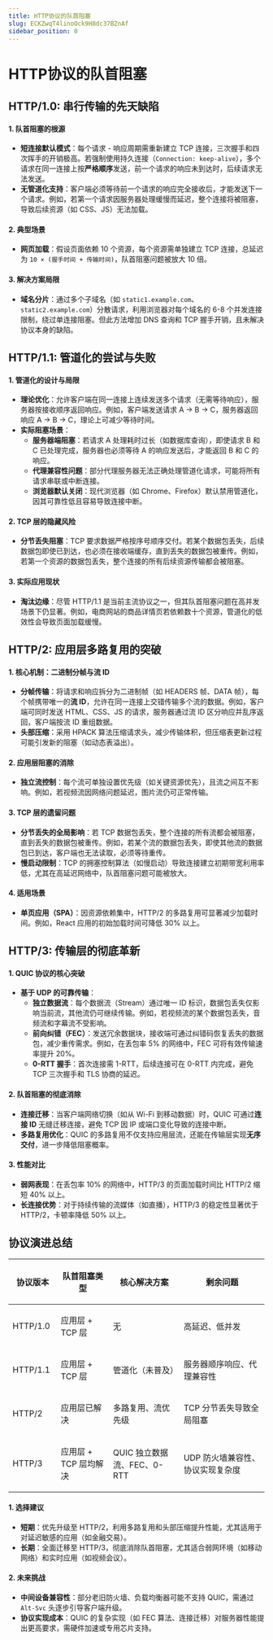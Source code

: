 ```yaml
---
title: HTTP协议的队首阻塞
slug: ECKZwqT4linoOck9H8dc37BZnAf
sidebar_position: 0
---
```



# HTTP协议的队首阻塞

## HTTP/1.0: 串行传输的先天缺陷

#### 1. 队首阻塞的根源

- <b>短连接默认模式</b>：每个请求 - 响应周期需重新建立 TCP 连接，三次握手和四次挥手的开销极高。若强制使用持久连接（`Connection: keep-alive`），多个请求在同一连接上按<b>严格顺序</b>发送，前一个请求的响应未到达时，后续请求无法发送。
- <b>无管道化支持</b>：客户端必须等待前一个请求的响应完全接收后，才能发送下一个请求。例如，若第一个请求因服务器处理缓慢而延迟，整个连接将被阻塞，导致后续资源（如 CSS、JS）无法加载。

#### 2. 典型场景

- <b>网页加载</b>：假设页面依赖 10 个资源，每个资源需单独建立 TCP 连接，总延迟为 `10 × (握手时间 + 传输时间)`，队首阻塞问题被放大 10 倍。

#### 3. 解决方案局限

- <b>域名分片</b>：通过多个子域名（如 `static1.example.com`、`static2.example.com`）分散请求，利用浏览器对每个域名的 6-8 个并发连接限制，绕过单连接阻塞。但此方法增加 DNS 查询和 TCP 握手开销，且未解决协议本身的缺陷。

## HTTP/1.1: 管道化的尝试与失败

#### 1. 管道化的设计与局限

- <b>理论优化</b>：允许客户端在同一连接上连续发送多个请求（无需等待响应），服务器按接收顺序返回响应。例如，客户端发送请求 A → B → C，服务器返回响应 A → B → C，理论上可减少等待时间。
- <b>实际阻塞场景</b>：
    - <b>服务器端阻塞</b>：若请求 A 处理耗时过长（如数据库查询），即使请求 B 和 C 已处理完成，服务器也必须等待 A 的响应发送后，才能返回 B 和 C 的响应。
    - <b>代理兼容性问题</b>：部分代理服务器无法正确处理管道化请求，可能将所有请求串联或中断连接。
    - <b>浏览器默认关闭</b>：现代浏览器（如 Chrome、Firefox）默认禁用管道化，因其可靠性低且容易导致连接中断。

#### 2. TCP 层的隐藏风险

- <b>分节丢失阻塞</b>：TCP 要求数据严格按序号顺序交付。若某个数据包丢失，后续数据包即使已到达，也必须在接收端缓存，直到丢失的数据包被重传。例如，若第一个资源的数据包丢失，整个连接的所有后续资源传输都会被阻塞。

#### 3. 实际应用现状

- <b>淘汰边缘</b>：尽管 HTTP/1.1 是当前主流协议之一，但其队首阻塞问题在高并发场景下仍显著。例如，电商网站的商品详情页若依赖数十个资源，管道化的低效性会导致页面加载缓慢。

## HTTP/2: 应用层多路复用的突破

#### 1. 核心机制：二进制分帧与流 ID

- <b>分帧传输</b>：将请求和响应拆分为二进制帧（如 HEADERS 帧、DATA 帧），每个帧携带唯一的<b>流 ID</b>，允许在同一连接上交错传输多个流的数据。例如，客户端可同时发送 HTML、CSS、JS 的请求，服务器通过流 ID 区分响应并乱序返回，客户端按流 ID 重组数据。
- <b>头部压缩</b>：采用 HPACK 算法压缩请求头，减少传输体积，但压缩表更新过程可能引发新的阻塞（如动态表溢出）。

#### 2. 应用层阻塞的消除

- <b>独立流控制</b>：每个流可单独设置优先级（如关键资源优先），且流之间互不影响。例如，若视频流因网络问题延迟，图片流仍可正常传输。

#### 3. TCP 层的遗留问题

- <b>分节丢失的全局影响</b>：若 TCP 数据包丢失，整个连接的所有流都会被阻塞，直到丢失的数据包被重传。例如，若某个流的数据包丢失，即使其他流的数据包已到达，客户端也无法读取，必须等待重传。
- <b>慢启动限制</b>：TCP 的拥塞控制算法（如慢启动）导致连接建立初期带宽利用率低，尤其在高延迟网络中，队首阻塞问题可能被放大。

#### 4. 适用场景

- <b>单页应用（SPA）</b>：因资源依赖集中，HTTP/2 的多路复用可显著减少加载时间。例如，React 应用的初始加载时间可降低 30% 以上。

## HTTP/3: 传输层的彻底革新

#### 1. QUIC 协议的核心突破

- <b>基于 UDP 的可靠传输</b>：
    - <b>独立数据流</b>：每个数据流（Stream）通过唯一 ID 标识，数据包丢失仅影响当前流，其他流仍可继续传输。例如，若视频流的某个数据包丢失，音频流和字幕流不受影响。
    - <b>前向纠错（FEC）</b>：发送冗余数据块，接收端可通过纠错码恢复丢失的数据包，减少重传需求。例如，在丢包率 5% 的网络中，FEC 可将有效传输速率提升 20%。
    - <b>0-RTT 握手</b>：首次连接需 1-RTT，后续连接可在 0-RTT 内完成，避免 TCP 三次握手和 TLS 协商的延迟。

#### 2. 队首阻塞的彻底消除

- <b>连接迁移</b>：当客户端网络切换（如从 Wi-Fi 到移动数据）时，QUIC 可通过<b>连接 ID</b> 无缝迁移连接，避免 TCP 因 IP 或端口变化导致的连接中断。
- <b>多路复用优化</b>：QUIC 的多路复用不仅支持应用层流，还能在传输层实现<b>无序交付</b>，进一步降低阻塞概率。

#### 3. 性能对比

- <b>弱网表现</b>：在丢包率 10% 的网络中，HTTP/3 的页面加载时间比 HTTP/2 缩短 40% 以上。
- <b>长连接优势</b>：对于持续传输的流媒体（如直播），HTTP/3 的稳定性显著优于 HTTP/2，卡顿率降低 50% 以上。

## 协议演进总结

<table header_column="1" header_row="1">
<colgroup>
<col width="102"/>
<col width="177"/>
<col width="242"/>
<col width="325"/>
</colgroup>
<thead>
<tr><th><p>协议版本</p></th><th><p>队首阻塞类型</p></th><th><p>核心解决方案</p></th><th><p>剩余问题</p></th></tr>
</thead>
<tbody>
<tr><td><p>HTTP/1.0</p></td><td><p>应用层 + TCP 层</p></td><td><p>无</p></td><td><p>高延迟、低并发</p></td></tr>
<tr><td><p>HTTP/1.1</p></td><td><p>应用层 + TCP 层</p></td><td><p>管道化（未普及）</p></td><td><p>服务器顺序响应、代理兼容性</p></td></tr>
<tr><td><p>HTTP/2</p></td><td><p>应用层已解决</p></td><td><p>多路复用、流优先级</p></td><td><p>TCP 分节丢失导致全局阻塞</p></td></tr>
<tr><td><p>HTTP/3</p></td><td><p>应用层 + TCP 层均解决</p></td><td><p>QUIC 独立数据流、FEC、0-RTT</p></td><td><p>UDP 防火墙兼容性、协议实现复杂度</p></td></tr>
</tbody>
</table>

#### <b>1. 选择建议</b>

- <b>短期</b>：优先升级至 HTTP/2，利用多路复用和头部压缩提升性能，尤其适用于对延迟敏感的应用（如金融交易）。
- <b>长期</b>：全面迁移至 HTTP/3，彻底消除队首阻塞，尤其适合弱网环境（如移动网络）和实时应用（如视频会议）。

#### 2. 未来挑战

- <b>中间设备兼容性</b>：部分老旧防火墙、负载均衡器可能不支持 QUIC，需通过 `Alt-Svc` 头逐步引导客户端升级。
- <b>协议实现成本</b>：QUIC 的复杂实现（如 FEC 算法、连接迁移）对服务器性能提出更高要求，需硬件加速或专用芯片支持。

